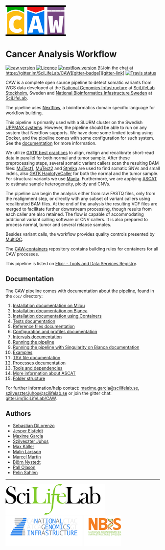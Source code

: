 [![](doc/images/CAW_logo.png "CAW")][caw-site-link]

# Cancer Analysis Workflow

[![caw version][version-badge]][version-link] [![Licence][licence-badge]][licence-link] [![nextflow version][nextflow-badge]][nextflow-link] [![Join the chat at https://gitter.im/SciLifeLab/CAW][gitter-badge]][gitter-link] [![Travis status][travis-badge]][travis-link]


CAW is a complete open source pipeline to detect somatic variants from WGS data developed at the [National Genomics Infastructure][ngi-link] at [SciLifeLab Stockholm][scilifelab-stockholm-link], Sweden and [National Bioinformatics Infastructure Sweden][nbis-link] at [SciLifeLab][scilifelab-link].

The pipeline uses [Nextflow][nextflow-link], a bioinformatics domain specific language for workflow building.

This pipeline is primarily used with a SLURM cluster on the Swedish [UPPMAX systems](https://www.uppmax.uu.se/). However, the pipeline should be able to run on any system that Nextflow supports. We have done some limited testing using Docker, and the pipeline comes with some configuration for such system. See the [documentation](#documentation) for more information.

We utilize [GATK best practices](https://software.broadinstitute.org/gatk/best-practices/) to align, realign and recalibrate short-read data in parallel for both normal and tumor sample. After these preprocessing steps, several somatic variant callers scan the resulting BAM files: [MuTect1][mutect1-link], [MuTect2][gatk-link] and [Strelka][strelka-link] are used to find somatic SNVs and small indels, also [GATK HaplotyeCaller][gatk-link] for both the normal and the tumor sample. For structural variants we use [Manta][manta-link]. Furthermore, we are applying [ASCAT][ascat-link] to estimate sample heterogeneity, ploidy and CNVs.

The pipeline can begin the analysis either from raw FASTQ files, only from the realignment step, or directly with any subset of variant callers using recalibrated BAM files. At the end of the analysis the resulting VCF files are merged to facilitate further downstream processing, though results from each caller are also retained. The flow is capable of accommodating additional variant calling software or CNV callers. It is also prepared to process normal, tumor and several relapse samples.

Besides variant calls, the workflow provides quality controls presented by [MultiQC][multiqc-link].

The [CAW-containers](https://github.com/SciLifeLab/CAW-containers) repository contains building rules for containers for all CAW processes.

This pipeline is listed on [Elixir - Tools and Data Services Registry](https://bio.tools/tool/CAW/version/none).

## Documentation

The CAW pipeline comes with documentation about the pipeline, found in the `doc/` directory:

01. [Installation documentation on Milou](doc/INSTALL_MILOU.md)
02. [Installation documentation on Bianca](doc/INSTALL_BIANCA.md)
03. [Installation documentation using Containers](doc/INSTALL_CONTAINERS.md)
04. [Tests documentation](doc/TESTS.md)
05. [Reference files documentation](doc/REFERENCES.md)
06. [Configuration and profiles documentation](doc/CONFIG.md)
07. [Intervals documentation](doc/INTERVALS.md)
08. [Running the pipeline](doc/USAGE.md)
09. [Running the pipeline with Singularity on Bianca documentation](doc/USE_SINGULARITY_BIANCA.md)
10. [Examples](doc/USE_CASES.md)
11. [TSV file documentation](doc/TSV.md)
12. [Processes documentation](doc/PROCESS.md)
13. [Tools and dependencies](doc/TOOLS.md)
14. [More information about ASCAT](doc/ASCAT.md)
15. [Folder structure](doc/FOLDER.md)

For further information/help contact: maxime.garcia@scilifelab.se, szilveszter.juhos@scilifelab.se or join the gitter chat: [gitter.im/SciLifeLab/CAW][gitter-link].

## Authors

- [Sebastian DiLorenzo](https://github.com/Sebastian-D)
- [Jesper Eisfeldt](https://github.com/J35P312)
- [Maxime Garcia](https://github.com/MaxUlysse)
- [Szilveszter Juhos](https://github.com/szilvajuhos)
- [Max Käller](https://github.com/gulfshores)
- [Malin Larsson](https://github.com/malinlarsson)
- [Marcel Martin](https://github.com/marcelm)
- [Björn Nystedt](https://github.com/bjornnystedt)
- [Pall Olason](https://github.com/pallolason)
- [Pelin Sahlén](https://github.com/pelinakan)

--------------------------------------------------------------------------------

[![](doc/images/SciLifeLab_logo.png "SciLifeLab")][scilifelab-link]
[![](doc/images/NGI_logo.png "NGI")][ngi-link]
[![](doc/images/NBIS_logo.png "NBIS")][nbis-link]

[ascat-link]: https://github.com/Crick-CancerGenomics/ascat
[caw-site-link]: http://opensource.scilifelab.se/projects/caw/
[gatk-link]: https://github.com/broadgsa/gatk-protected
[gitter-badge]: https://badges.gitter.im/SciLifeLab/CAW.svg
[gitter-link]: https://gitter.im/SciLifeLab/CAW
[licence-badge]: https://img.shields.io/github/license/SciLifeLab/CAW.svg
[licence-link]: https://github.com/SciLifeLab/CAW/blob/master/LICENSE
[manta-link]: https://github.com/Illumina/manta
[multiqc-link]: https://github.com/ewels/MultiQC/
[mutect1-link]: https://github.com/broadinstitute/mutect
[nbis-link]: https://www.nbis.se/
[nextflow-badge]: https://img.shields.io/badge/nextflow-%E2%89%A50.25.0-brightgreen.svg
[nextflow-link]: https://www.nextflow.io/
[ngi-link]: https://ngisweden.scilifelab.se/
[scilifelab-link]: https://www.scilifelab.se/
[scilifelab-stockholm-link]: https://www.scilifelab.se/platforms/ngi/
[strelka-link]: https://github.com/Illumina/strelka
[travis-badge]: https://api.travis-ci.org/SciLifeLab/CAW.svg
[travis-link]: https://travis-ci.org/SciLifeLab/CAW
[version-badge]: https://img.shields.io/github/release/SciLifeLab/CAW.svg
[version-link]: https://github.com/SciLifeLab/CAW/releases/latest

